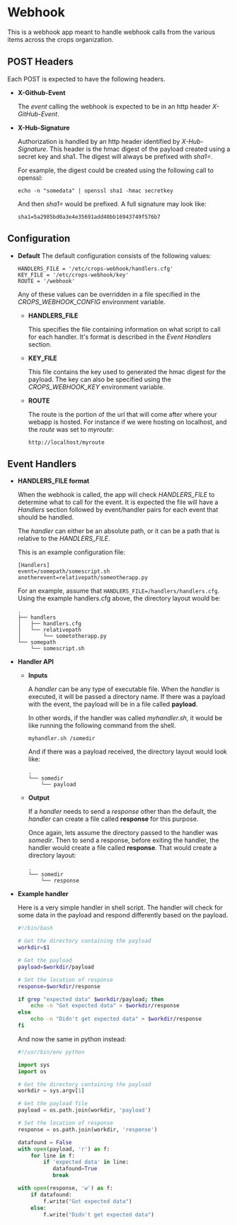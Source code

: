 Webhook
========================
This is a webhook app meant to handle webhook calls from the various items
across the crops organization.

POST Headers
---------------------
  Each POST is expected to have the following headers.

* **X-Github-Event**

  The *event* calling the webhook is expected to be in an http header
  *X-GitHub-Event*.

* **X-Hub-Signature**

  Authorization is handled by an http header identified by *X-Hub-Signature*.
  This header is the hmac digest of the payload created using a secret key and
  sha1. The digest will always be prefixed with *sha1=*.

  For example, the digest could be created using the following call to openssl:
  ```
  echo -n "somedata" | openssl sha1 -hmac secretkey
  ```
  And then *sha1=* would be prefixed. A full signature may look like:
  ```
  sha1=5a2985bd0a3e4e35691add40bb16943749f576b7
  ```

Configuration
---------------------
* **Default**
  The default configuration consists of the following values:
  ```
  HANDLERS_FILE = '/etc/crops-webhook/handlers.cfg'
  KEY_FILE = '/etc/crops-webhook/key'
  ROUTE = '/webhook'
  ```
  Any of these values can be overridden in a file specified in the
  *CROPS_WEBHOOK_CONFIG* environment variable.

   * **HANDLERS_FILE**

     This specifies the file containing information on what script to call for
     each handler. It's format is described in the *Event Handlers* section.

   * **KEY_FILE**

     This file contains the key used to generated the hmac digest for the
     payload. The key can also be specified using the *CROPS_WEBHOOK_KEY*
     environment variable.

   * **ROUTE**

     The route is the portion of the url that will come after where your
     webapp is hosted. For instance if we were hosting on localhost, and the
     *route* was set to *myroute*:
     ```
     http://localhost/myroute
     ```

Event Handlers
---------------------
  * **HANDLERS_FILE format**

    When the webhook is called, the app will check *HANDLERS_FILE* to determine
    what to call for the event. It is expected the file will have a *Handlers*
    section followed by event/handler pairs for each event that should be
    handled.

    The *handler* can either be an absolute path, or it can be a path that is
    relative to the *HANDLERS_FILE*.

    This is an example configuration file:
    ```
    [Handlers]
    event=/somepath/somescript.sh
    anotherevent=relativepath/someotherapp.py
    ```

    For an example, assume that ```HANDLERS_FILE=/handlers/handlers.cfg```.
    Using the example handlers.cfg above, the directory layout would be:
    ```
    .
    ├── handlers
    │   ├── handlers.cfg
    │   └── relativepath
    │       └── sometotherapp.py
    └── somepath
        └── somescript.sh
    ```

  * **Handler API**
    * **Inputs**

      A *handler* can be any type of executable file. When the *handler* is
      executed, it will be passed a directory name. If there was a payload with
      the event, the payload will be in a file called **payload**.

      In other words, if the handler was called *myhandler.sh*, it would be like
      running the following command from the shell.
      ```
      myhandler.sh /somedir
      ```
      And if there was a payload received, the directory layout would look
      like:
      ```
      .
      └── somedir
          └── payload
      ```
    * **Output**

      If a *handler* needs to send a *response* other than the default, the
      *handler* can create a file called **response** for this purpose.

      Once again, lets assume the directory passed to the handler was
      *somedir*. Then to send a response, before exiting the handler, the
      handler would create a file called **response**. That would create a
      directory layout:
      ```
      .
      └── somedir
          └── response
      ```

  * **Example handler**

    Here is a very simple handler in shell script. The handler will check for
    some data in the payload and respond differently based on the payload.
    ```bash
    #!/bin/bash
    
    # Get the directory containing the payload
    workdir=$1
    
    # Get the payload
    payload=$workdir/payload
    
    # Set the location of response
    response=$workdir/response
    
    if grep "expected data" $workdir/payload; then
        echo -n "Got expected data" > $workdir/response
    else
        echo -n "Didn't get expected data" > $workdir/response
    fi
    ```
    And now the same in python instead:
    ```python
    #!/usr/bin/env python
    
    import sys
    import os
    
    # Get the directory containing the payload
    workdir = sys.argv[1]
    
    # Get the payload file
    payload = os.path.join(workdir, 'payload')
    
    # Set the location of response
    response = os.path.join(workdir, 'response')
    
    datafound = False
    with open(payload, 'r') as f:
        for line in f:
            if 'expected data' in line:
               datafound=True
               break
    
    with open(response, 'w') as f:
        if datafound:
            f.write("Got expected data")
        else:
            f.write("Didn't get expected data")
    ```
